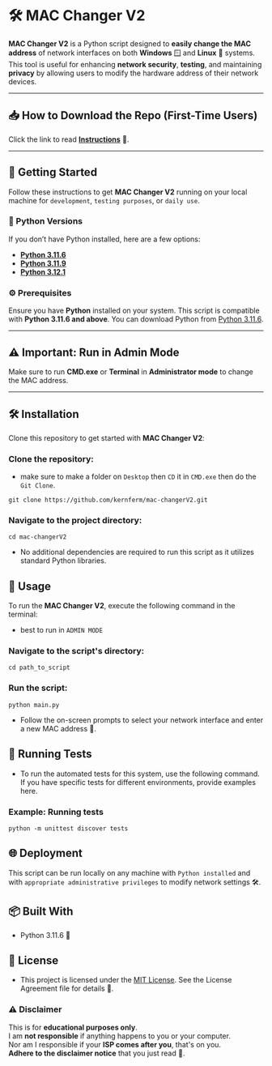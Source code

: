 # 🛠️ MAC Changer V2

**MAC Changer V2** is a Python script designed to **easily change the MAC address** of network interfaces on both **Windows** 🪟 and **Linux** 🐧 systems. This tool is useful for enhancing **network security**, **testing**, and maintaining **privacy** by allowing users to modify the hardware address of their network devices.

---

## 📥 How to Download the Repo (First-Time Users)

Click the link to read [**Instructions**](https://www.gitprojects.fnbubbles420.org/how-to-download-repos) 📄.

---

## 🚀 Getting Started

Follow these instructions to get **MAC Changer V2** running on your local machine for `development`, `testing purposes`, or `daily use`.

### 🐍 Python Versions

If you don’t have Python installed, here are a few options:

- [**Python 3.11.6**](https://github.com/KernFerm/Py3.11.6installer)
- [**Python 3.11.9**](https://github.com/KernFerm/Py3.11.9installer)
- [**Python 3.12.1**](https://github.com/KernFerm/Py3.12.1-installer-batch)

### ⚙️ Prerequisites

Ensure you have **Python** installed on your system. This script is compatible with **Python 3.11.6 and above**. You can download Python from [Python 3.11.6](https://github.com/KernFerm/Py3.11.6installer).

---

## ⚠️ Important: Run in Admin Mode

Make sure to run **CMD.exe** or **Terminal** in **Administrator mode** to change the MAC address.

---

## 🛠️ Installation

Clone this repository to get started with **MAC Changer V2**:

### Clone the repository:
  - make sure to make a folder on `Desktop` then `CD` it in `CMD.exe` then do the `Git Clone`.
```
git clone https://github.com/kernferm/mac-changerV2.git
```

### Navigate to the project directory:

```
cd mac-changerV2
```
- No additional dependencies are required to run this script as it utilizes standard Python libraries.

## 🚀 Usage

To run the **MAC Changer V2**, execute the following command in the terminal:
  - best to run in `ADMIN MODE`

### Navigate to the script's directory:
```
cd path_to_script
```
### Run the script:
```
python main.py
```
- Follow the on-screen prompts to select your network interface and enter a new MAC address 🔄.

## 🧪 Running Tests

- To run the automated tests for this system, use the following command. If you have specific tests for different environments, provide examples here.

### Example: Running tests

```
python -m unittest discover tests
```

## 🌐 Deployment

This script can be run locally on any machine with `Python installed` and with `appropriate administrative privileges` to modify network settings 🛠️.

## 📦 Built With
- Python 3.11.6 🐍

## 📜 License
- This project is licensed under the [MIT License](https://github.com/KernFerm/mac-changerV2/blob/main/LICENSE). See the License Agreement file for details 📄.

### ⚠️ Disclaimer

This is for **educational purposes only**.  
I am **not responsible** if anything happens to you or your computer.  
Nor am I responsible if your **ISP comes after you**, that's on you.  
**Adhere to the disclaimer notice** that you just read 📜.
